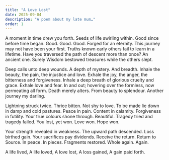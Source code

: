 ```yaml
---
title: "A Love Lost"
date: 2025-09-04
description: "A poem about my late mum…"
order: 1
---
```


A moment in time drew you forth.
Seeds of life swirling within. Good since before time began.
Good.
Good.
Good.
Forged for an eternity.
This journey may not have been your first. Truths known early others fail to learn in a lifetime.
Have you traversed the path of descent more than once?
An ancient one. Surely Wisdom bestowed treasures while the others slept.

Deep calls unto deep wounds.
A depth of mystery.
And breadth.
Inhale the beauty, the pain, the injustice and love.
Exhale the joy, the anger, the bitterness and forgiveness.
Inhale a deep breath of glorious cruelty and grace.
Exhale love and fear.
In and out; hovering over the formless, now permeating all form.
Death merely alters. From beauty to splendour.
Another journey my darling.

Lightning struck twice. Thrice bitten. Not shy to love.
To be made lie down in damp and cold pastures.
Peace in pain.
Content in calamity.
Forgiveness in futility.
Your true colours shone through. Beautiful.
Tragedy tried and tragedy failed.
You lost, yet won.
Love won.
Hope won.

Your strength revealed in weakness.
The upward path descended.
Loss birthed gain.
Your sacrifices pay dividends.
Receive the return.
Return to Source.
In peace.
In pieces. Fragments restored.
Whole again.
Again.

A life lived,
A life loved,
A love lost,
A loss gained,
A gain paid forth.
		